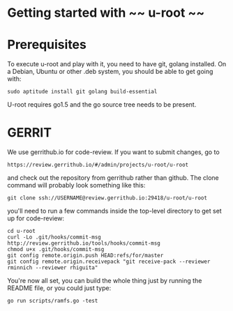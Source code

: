 #  Getting started with ~~ u-root ~~


Prerequisites
=============

To execute u-root and play with it, you need to have git, golang installed. 
On a Debian, Ubuntu or other .deb system, you should be able to get going with:

	sudo aptitude install git golang build-essential


U-root requires go1.5 and the go source tree needs to be present.

GERRIT
======

We use gerrithub.io for code-review. If you want to submit changes, go to

	https://review.gerrithub.io/#/admin/projects/u-root/u-root

and check out the repository from gerrithub rather than github. The clone
command will probably look something like this:

	git clone ssh://USERNAME@review.gerrithub.io:29418/u-root/u-root

you'll need to run a few commands inside the top-level directory to get set
up for code-review:

	cd u-root
	curl -Lo .git/hooks/commit-msg http://review.gerrithub.io/tools/hooks/commit-msg
	chmod u+x .git/hooks/commit-msg
	git config remote.origin.push HEAD:refs/for/master
	git config remote.origin.receivepack "git receive-pack --reviewer rminnich --reviewer rhiguita"

You're now all set, you can build the whole thing just by running the README file, or you could just type:

	go run scripts/ramfs.go -test


	

